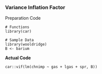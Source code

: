 ### Variance Inflation Factor
Preparation Code
```
# Functions
library(car)

# Sample Data
library(wooldridge)
B <- barium
```
**Actual Code**
```
car::vif(lm(chnimp ~ gas + lgas + spr, B))
```
